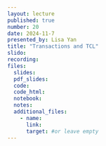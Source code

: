 ```yaml
---
layout: lecture
published: true
number: 20
date: 2024-11-7
presented_by: Lisa Yan
title: "Transactions and TCL"
slido:
recording:
files:
  slides:
  pdf_slides:
  code:
  code_html:
  notebook:
  notes:
  additional_files:
    - name:
      link:
      target: #or leave empty
---
```

